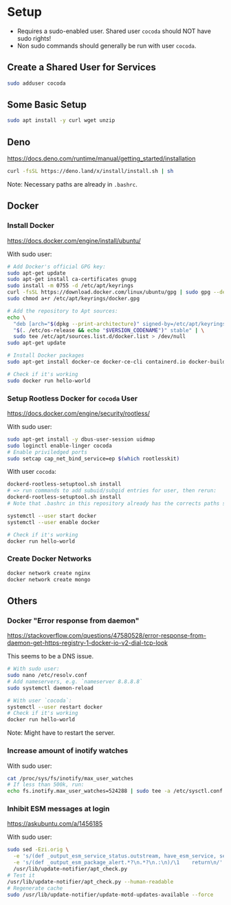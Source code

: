 # Setup
- Requires a sudo-enabled user. Shared user `cocoda` should NOT have sudo rights!
- Non sudo commands should generally be run with user `cocoda`.

## Create a Shared User for Services
```sh
sudo adduser cocoda
```

## Some Basic Setup
```sh
sudo apt install -y curl wget unzip
```

## Deno
https://docs.deno.com/runtime/manual/getting_started/installation

```sh
curl -fsSL https://deno.land/x/install/install.sh | sh
```

Note: Necessary paths are already in `.bashrc`.

## Docker

### Install Docker
https://docs.docker.com/engine/install/ubuntu/

With sudo user:

```sh
# Add Docker's official GPG key:
sudo apt-get update
sudo apt-get install ca-certificates gnupg
sudo install -m 0755 -d /etc/apt/keyrings
curl -fsSL https://download.docker.com/linux/ubuntu/gpg | sudo gpg --dearmor -o /etc/apt/keyrings/docker.gpg
sudo chmod a+r /etc/apt/keyrings/docker.gpg

# Add the repository to Apt sources:
echo \
  "deb [arch="$(dpkg --print-architecture)" signed-by=/etc/apt/keyrings/docker.gpg] https://download.docker.com/linux/ubuntu \
  "$(. /etc/os-release && echo "$VERSION_CODENAME")" stable" | \
  sudo tee /etc/apt/sources.list.d/docker.list > /dev/null
sudo apt-get update

# Install Docker packages
sudo apt-get install docker-ce docker-ce-cli containerd.io docker-buildx-plugin docker-compose-plugin

# Check if it's working
sudo docker run hello-world
```

### Setup Rootless Docker for `cocoda` User
https://docs.docker.com/engine/security/rootless/

With sudo user:

```sh
sudo apt-get install -y dbus-user-session uidmap
sudo loginctl enable-linger cocoda
# Enable priviledged ports
sudo setcap cap_net_bind_service=ep $(which rootlesskit)
```

With user `cocoda`:

```sh
dockerd-rootless-setuptool.sh install
# => run commands to add subuid/subgid entries for user, then rerun:
dockerd-rootless-setuptool.sh install
# Note that .bashrc in this repository already has the corrects paths set, so no changes necessary

systemctl --user start docker
systemctl --user enable docker

# Check if it's working
docker run hello-world
```

### Create Docker Networks
```sh
docker network create nginx
docker network create mongo
```

## Others

### Docker "Error response from daemon"
https://stackoverflow.com/questions/47580528/error-response-from-daemon-get-https-registry-1-docker-io-v2-dial-tcp-look

This seems to be a DNS issue.

```sh
# With sudo user:
sudo nano /etc/resolv.conf
# Add nameservers, e.g. `nameserver 8.8.8.8`
sudo systemctl daemon-reload

# With user `cocoda`:
systemctl --user restart docker
# Check if it's working
docker run hello-world
```

Note: Might have to restart the server.

### Increase amount of inotify watches
With sudo user:

```sh
cat /proc/sys/fs/inotify/max_user_watches
# If less than 500k, run:
echo fs.inotify.max_user_watches=524288 | sudo tee -a /etc/sysctl.conf && sudo sysctl -p
```

### Inhibit ESM messages at login
https://askubuntu.com/a/1456185

With sudo user:

```bash
sudo sed -Ezi.orig \
  -e 's/(def _output_esm_service_status.outstream, have_esm_service, service_type.:\n)/\1    return\n/' \
  -e 's/(def _output_esm_package_alert.*?\n.*?\n.:\n)/\1    return\n/' \
  /usr/lib/update-notifier/apt_check.py
# Test it
/usr/lib/update-notifier/apt_check.py --human-readable
# Regenerate cache
sudo /usr/lib/update-notifier/update-motd-updates-available --force
```
